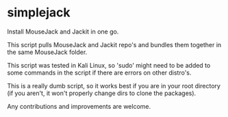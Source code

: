 # simplejack
Install MouseJack and Jackit in one go. 

This script pulls MouseJack and Jackit repo's and bundles them together in the same MouseJack folder.

This script was tested in Kali Linux, so 'sudo' might need to be added to some commands in the script if there are errors on other distro's.

This is a really dumb script, so it works best if you are in your root directory (if you aren't, it won't properly change dirs to clone the packages).

Any contributions and improvements are welcome. 
